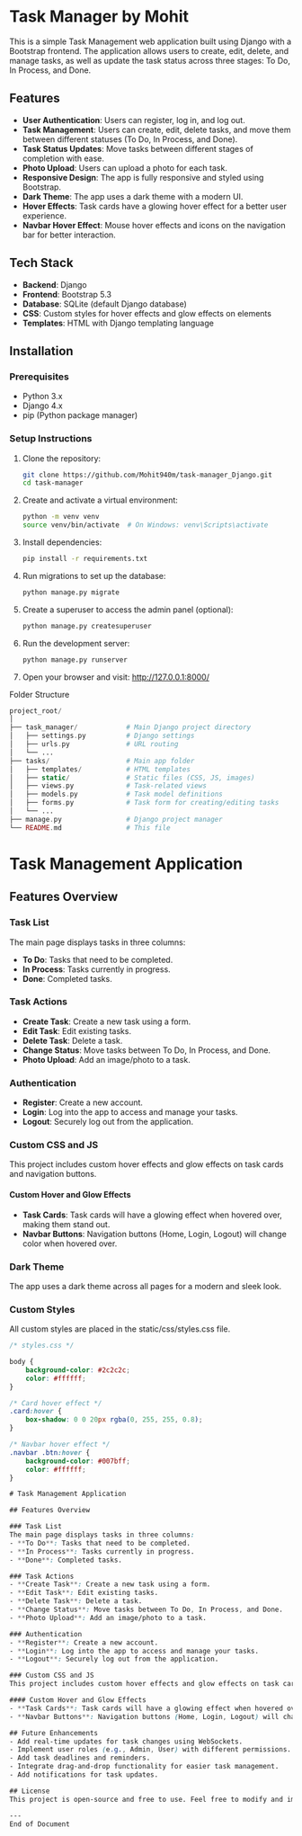 # Task Manager by Mohit

This is a simple Task Management web application built using Django with a Bootstrap frontend. The application allows users to create, edit, delete, and manage tasks, as well as update the task status across three stages: To Do, In Process, and Done.

## Features

- **User Authentication**: Users can register, log in, and log out.
- **Task Management**: Users can create, edit, delete tasks, and move them between different statuses (To Do, In Process, and Done).
- **Task Status Updates**: Move tasks between different stages of completion with ease.
- **Photo Upload**: Users can upload a photo for each task.
- **Responsive Design**: The app is fully responsive and styled using Bootstrap.
- **Dark Theme**: The app uses a dark theme with a modern UI.
- **Hover Effects**: Task cards have a glowing hover effect for a better user experience.
- **Navbar Hover Effect**: Mouse hover effects and icons on the navigation bar for better interaction.

## Tech Stack

- **Backend**: Django
- **Frontend**: Bootstrap 5.3
- **Database**: SQLite (default Django database)
- **CSS**: Custom styles for hover effects and glow effects on elements
- **Templates**: HTML with Django templating language

## Installation

### Prerequisites

- Python 3.x
- Django 4.x
- pip (Python package manager)

### Setup Instructions

1. Clone the repository:

   ```bash
   git clone https://github.com/Mohit940m/task-manager_Django.git
   cd task-manager
2. Create and activate a virtual environment:

   ```bash
   python -m venv venv
   source venv/bin/activate  # On Windows: venv\Scripts\activate

3. Install dependencies:

   ```bash
   pip install -r requirements.txt
4. Run migrations to set up the database:

   ```bash
   python manage.py migrate

5. Create a superuser to access the admin panel (optional):

   ```bash
   python manage.py createsuperuser

6. Run the development server:

   ```bash
   python manage.py runserver

7. Open your browser and visit: http://127.0.0.1:8000/

Folder Structure

```php
project_root/
│
├── task_manager/            # Main Django project directory
│   ├── settings.py          # Django settings
│   ├── urls.py              # URL routing
│   └── ...
├── tasks/                   # Main app folder
│   ├── templates/           # HTML templates
│   ├── static/              # Static files (CSS, JS, images)
│   ├── views.py             # Task-related views
│   ├── models.py            # Task model definitions
│   ├── forms.py             # Task form for creating/editing tasks
│   └── ...
├── manage.py                # Django project manager
└── README.md                # This file

```
# Task Management Application

## Features Overview

### Task List
The main page displays tasks in three columns:
- **To Do**: Tasks that need to be completed.
- **In Process**: Tasks currently in progress.
- **Done**: Completed tasks.

### Task Actions
- **Create Task**: Create a new task using a form.
- **Edit Task**: Edit existing tasks.
- **Delete Task**: Delete a task.
- **Change Status**: Move tasks between To Do, In Process, and Done.
- **Photo Upload**: Add an image/photo to a task.

### Authentication
- **Register**: Create a new account.
- **Login**: Log into the app to access and manage your tasks.
- **Logout**: Securely log out from the application.

### Custom CSS and JS
This project includes custom hover effects and glow effects on task cards and navigation buttons.

#### Custom Hover and Glow Effects
- **Task Cards**: Task cards will have a glowing effect when hovered over, making them stand out.
- **Navbar Buttons**: Navigation buttons (Home, Login, Logout) will change color when hovered over.

### Dark Theme
The app uses a dark theme across all pages for a modern and sleek look.

### Custom Styles
All custom styles are placed in the static/css/styles.css file.

```css
/* styles.css */

body {
    background-color: #2c2c2c;
    color: #ffffff;
}

/* Card hover effect */
.card:hover {
    box-shadow: 0 0 20px rgba(0, 255, 255, 0.8);
}

/* Navbar hover effect */
.navbar .btn:hover {
    background-color: #007bff;
    color: #ffffff;
}

# Task Management Application

## Features Overview

### Task List
The main page displays tasks in three columns:
- **To Do**: Tasks that need to be completed.
- **In Process**: Tasks currently in progress.
- **Done**: Completed tasks.

### Task Actions
- **Create Task**: Create a new task using a form.
- **Edit Task**: Edit existing tasks.
- **Delete Task**: Delete a task.
- **Change Status**: Move tasks between To Do, In Process, and Done.
- **Photo Upload**: Add an image/photo to a task.

### Authentication
- **Register**: Create a new account.
- **Login**: Log into the app to access and manage your tasks.
- **Logout**: Securely log out from the application.

### Custom CSS and JS
This project includes custom hover effects and glow effects on task cards and navigation buttons.

#### Custom Hover and Glow Effects
- **Task Cards**: Task cards will have a glowing effect when hovered over, making them stand out.
- **Navbar Buttons**: Navigation buttons (Home, Login, Logout) will change color when hovered over.

## Future Enhancements
- Add real-time updates for task changes using WebSockets.
- Implement user roles (e.g., Admin, User) with different permissions.
- Add task deadlines and reminders.
- Integrate drag-and-drop functionality for easier task management.
- Add notifications for task updates.

## License
This project is open-source and free to use. Feel free to modify and improve the code for your own use!

---
End of Document


